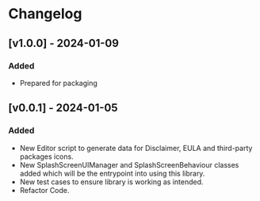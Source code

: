 # Changelog

## [v1.0.0] - 2024-01-09

### Added

- Prepared for packaging

## [v0.0.1] - 2024-01-05

### Added

- New Editor script to generate data for Disclaimer, EULA and third-party packages icons.
- New SplashScreenUIManager and SplashScreenBehaviour classes added which will be the entrypoint into using this library.
- New test cases to ensure library is working as intended.
- Refactor Code.
